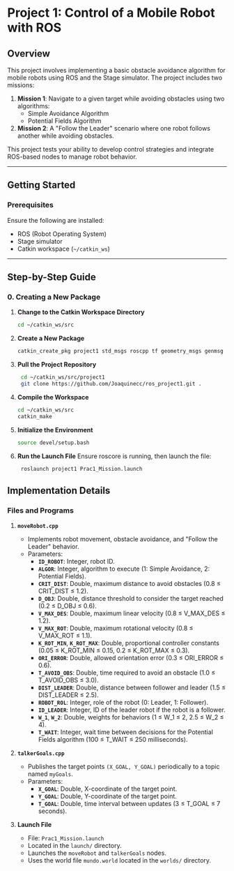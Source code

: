 # Project 1: Control of a Mobile Robot with ROS

## Overview

This project involves implementing a basic obstacle avoidance algorithm for mobile robots using ROS and the Stage simulator. The project includes two missions:

1. **Mission 1**: Navigate to a given target while avoiding obstacles using two algorithms:
   - Simple Avoidance Algorithm
   - Potential Fields Algorithm
2. **Mission 2**: A "Follow the Leader" scenario where one robot follows another while avoiding obstacles.

This project tests your ability to develop control strategies and integrate ROS-based nodes to manage robot behavior.

---

## Getting Started

### Prerequisites

Ensure the following are installed:
- ROS (Robot Operating System)
- Stage simulator
- Catkin workspace (`~/catkin_ws`)

---

## Step-by-Step Guide

### 0. Creating a New Package

1. **Change to the Catkin Workspace Directory**
   ```bash
   cd ~/catkin_ws/src
1. **Create a New Package**
   ```bash
   catkin_create_pkg project1 std_msgs roscpp tf geometry_msgs genmsg nav_msgs
1. **Pull the Project Repository**
   ```bash
    cd ~/catkin_ws/src/project1
    git clone https://github.com/Joaquinecc/ros_project1.git .
1. **Compile the Workspace**
   ```bash
   cd ~/catkin_ws/src
   catkin_make
1. **Initialize the Environment**
   ```bash
   source devel/setup.bash
1. **Run the Launch File**
    Ensure roscore is running, then launch the file:
   ```bash
    roslaunch project1 Prac1_Mission.launch

## Implementation Details

### Files and Programs

1. **`moveRobot.cpp`**
   - Implements robot movement, obstacle avoidance, and "Follow the Leader" behavior.
   - Parameters:
     - **`ID_ROBOT`**: Integer, robot ID.
     - **`ALGOR`**: Integer, algorithm to execute (1: Simple Avoidance, 2: Potential Fields).
     - **`CRIT_DIST`**: Double, maximum distance to avoid obstacles (0.8 ≤ CRIT_DIST ≤ 1.2).
     - **`D_OBJ`**: Double, distance threshold to consider the target reached (0.2 ≤ D_OBJ ≤ 0.6).
     - **`V_MAX_DES`**: Double, maximum linear velocity (0.8 ≤ V_MAX_DES ≤ 1.2).
     - **`V_MAX_ROT`**: Double, maximum rotational velocity (0.8 ≤ V_MAX_ROT ≤ 1.1).
     - **`K_ROT_MIN`**, **`K_ROT_MAX`**: Double, proportional controller constants (0.05 ≤ K_ROT_MIN ≤ 0.15, 0.2 ≤ K_ROT_MAX ≤ 0.3).
     - **`ORI_ERROR`**: Double, allowed orientation error (0.3 ≤ ORI_ERROR ≤ 0.6).
     - **`T_AVOID_OBS`**: Double, time required to avoid an obstacle (1.0 ≤ T_AVOID_OBS ≤ 3.0).
     - **`DIST_LEADER`**: Double, distance between follower and leader (1.5 ≤ DIST_LEADER ≤ 2.5).
     - **`ROBOT_ROL`**: Integer, role of the robot (0: Leader, 1: Follower).
     - **`ID_LEADER`**: Integer, ID of the leader robot if the robot is a follower.
     - **`W_1`**, **`W_2`**: Double, weights for behaviors (1 ≤ W_1 ≤ 2, 2.5 ≤ W_2 ≤ 4).
     - **`T_WAIT`**: Integer, wait time between decisions for the Potential Fields algorithm (100 ≤ T_WAIT ≤ 250 milliseconds).

2. **`talkerGoals.cpp`**
   - Publishes the target points `(X_GOAL, Y_GOAL)` periodically to a topic named `myGoals`.
   - Parameters:
     - **`X_GOAL`**: Double, X-coordinate of the target point.
     - **`Y_GOAL`**: Double, Y-coordinate of the target point.
     - **`T_GOAL`**: Double, time interval between updates (3 ≤ T_GOAL ≤ 7 seconds).

3. **Launch File**
   - File: `Prac1_Mission.launch`
   - Located in the `launch/` directory.
   - Launches the `moveRobot` and `talkerGoals` nodes.
   - Uses the world file `mundo.world` located in the `worlds/` directory.
